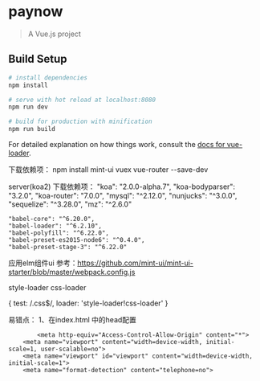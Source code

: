 # paynow

> A Vue.js project

## Build Setup

``` bash
# install dependencies
npm install

# serve with hot reload at localhost:8080
npm run dev

# build for production with minification
npm run build
```

For detailed explanation on how things work, consult the [docs for vue-loader](http://vuejs.github.io/vue-loader).


下载依赖项：
npm install mint-ui vuex vue-router --save-dev

server(koa2) 下载依赖项：
    "koa": "2.0.0-alpha.7",
    "koa-bodyparser": "3.2.0",
    "koa-router": "7.0.0",
    "mysql": "^2.12.0",
    "nunjucks": "^3.0.0",
    "sequelize": "^3.28.0",
    "mz": "^2.6.0"
    
    "babel-core": "^6.20.0",
    "babel-loader": "^6.2.10",
    "babel-polyfill": "^6.22.0",
    "babel-preset-es2015-node6": "^0.4.0",
    "babel-preset-stage-3": "^6.22.0"

应用elm组件ui
参考：https://github.com/mint-ui/mint-ui-starter/blob/master/webpack.config.js

style-loader css-loader

{
  test: /\.css$/,
  loader: 'style-loader!css-loader'
}


易错点：
1、在index.html 中的head配置
```
 		<meta http-equiv="Access-Control-Allow-Origin" content="*">
    <meta name="viewport" content="width=device-width, initial-scale=1, user-scalable=no">
    <meta name="viewport" id="viewport" content="width=device-width, initial-scale=1">
    <meta name="format-detection" content="telephone=no">
```




